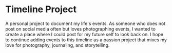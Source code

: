 # Timeline Project
A personal project to document my life's events. As someone who does not post on social media often but loves photographing events, I wanted to create a place where I could post for my future self to look back on. I hope to continue adding events to this timeline as a passion project that mixes my love for photography, journaling, and storytelling.
